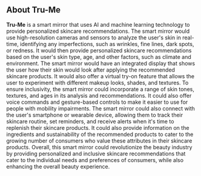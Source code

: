 ## About Tru-Me

**Tru-Me** is a smart mirror that uses AI and machine learning technology to provide personalized skincare recommendations.
The smart mirror would use high-resolution cameras and sensors to analyze the user's skin in real-time, identifying any imperfections, such as wrinkles, fine lines, dark spots, or redness. It would then provide personalized skincare recommendations based on the user's skin type, age, and other factors, such as climate and environment.
The smart mirror would have an integrated display that shows the user how their skin would look after applying the recommended skincare products. It would also offer a virtual try-on feature that allows the user to experiment with different makeup looks, shades, and textures.
To ensure inclusivity, the smart mirror could incorporate a range of skin tones, textures, and ages in its analysis and recommendations. It could also offer voice commands and gesture-based controls to make it easier to use for people with mobility impairments.
The smart mirror could also connect with the user's smartphone or wearable device, allowing them to track their skincare routine, set reminders, and receive alerts when it's time to replenish their skincare products. It could also provide information on the ingredients and sustainability of the recommended products to cater to the growing number of consumers who value these attributes in their skincare products.
Overall, this smart mirror could revolutionize the beauty industry by providing personalized and inclusive skincare recommendations that cater to the individual needs and preferences of consumers, while also enhancing the overall beauty experience.

